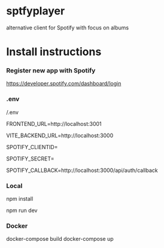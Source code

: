 # sptfyplayer

alternative client for Spotify with focus on albums

# Install instructions

### Register new app with Spotify ###
https://developer.spotify.com/dashboard/login

### .env ###
/.env 

FRONTEND_URL=http://localhost:3001

VITE_BACKEND_URL=http://localhost:3000

SPOTIFY_CLIENTID=

SPOTIFY_SECRET=

SPOTIFY_CALLBACK=http://localhost:3000/api/auth/callback


### Local ###
npm install 

npm run dev

### Docker ###
docker-compose build
docker-compose up
